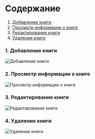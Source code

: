 # Содержание
1. [Добавление книги](#1)
2. [Просмотр информации о книге](#2)
3. [Редактирование книги](#3)
4. [Удаление книги](#4)

### 1. Добавление книги<a name="1"></a>
![Добавление книги]()

### 2. Просмотр информации о книге<a name="2"></a>
![Просмотр информации о книге]()
  
### 3. Редактирование книги<a name="3"></a>
![Редактирование книги]()

### 4. Удаление книги<a name="4"></a>
![Удаление книги]()